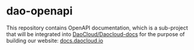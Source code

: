# dao-openapi

This repository contains OpenAPI documentation, which is a sub-project that will be integrated into [DaoCloud/Daocloud-docs](https://github.com/DaoCloud/Daocloud-docs) for the purpose of building our website: [docs.daocloud.io](https://docs.daocloud.io/)
